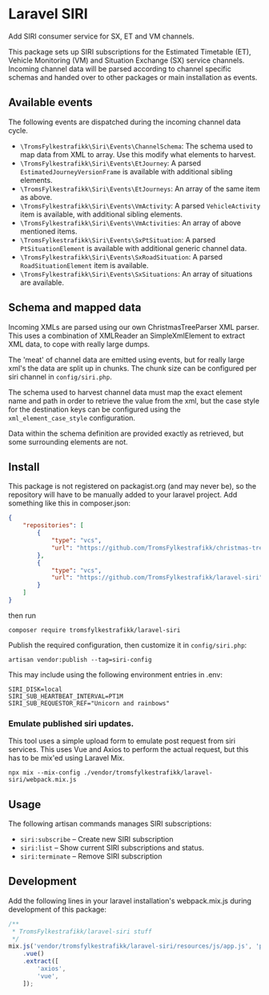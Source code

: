 # Laravel SIRI

Add SIRI consumer service for SX, ET and VM channels.

This package sets up SIRI subscriptions for the Estimated Timetable
(ET), Vehicle Monitoring (VM) and Situation Exchange (SX) service
channels. Incoming channel data will be parsed according to channel
specific schemas and handed over to other packages or main
installation as events.

## Available events

The following events are dispatched during the incoming channel data
cycle.

- `\TromsFylkestrafikk\Siri\Events\ChannelSchema`: The schema used to
  map data from XML to array.  Use this modify what elements to harvest.
- `\TromsFylkestrafikk\Siri\Events\EtJourney`: A parsed
  `EstimatedJourneyVersionFrame` is available with additional sibling
  elements.
- `\TromsFylkestrafikk\Siri\Events\EtJourneys`: An array of the same
  item as above.
- `\TromsFylkestrafikk\Siri\Events\VmActivity`: A parsed
  `VehicleActivity` item is available, with additional sibling elements.
- `\TromsFylkestrafikk\Siri\Events\VmActivities`: An array of above
  mentioned items.
- `\TromsFylkestrafikk\Siri\Events\SxPtSituation`: A parsed
  `PtSituationElement` is available with additional generic channel
  data.
- `\TromsFylkestrafikk\Siri\Events\SxRoadSituation`: A parsed
  `RoadSituationElement` item is available.
- `\TromsFylkestrafikk\Siri\Events\SxSituations`: An array of
  situations are available.
  
## Schema and mapped data

Incoming XMLs are parsed using our own ChristmasTreeParser XML parser.
This uses a combination of XMLReader an SimpleXmlElement to extract
XML data, to cope with really large dumps.

The 'meat' of channel data are emitted using events, but for really
large xml's the data are split up in chunks. The chunk size can be
configured per siri channel in `config/siri.php`.

The schema used to harvest channel data must map the exact element
name and path in order to retrieve the value from the xml, but the
case style for the destination keys can be configured using the
`xml_element_case_style` configuration.

Data within the schema definition are provided exactly as retrieved,
but some surrounding elements are not.

## Install

This package is not registered on packagist.org (and may never be), so
the repository will have to be manually added to your laravel
project. Add something like this in composer.json:
```json
{
    "repositories": [
        {
            "type": "vcs",
            "url": "https://github.com/TromsFylkestrafikk/christmas-tree-parser"
        },
        {
            "type": "vcs",
            "url": "https://github.com/TromsFylkestrafikk/laravel-siri"
        }
    ]
}
```
then run
```shell
composer require tromsfylkestrafikk/laravel-siri
```

Publish the required configuration, then customize it in `config/siri.php`:
```shell
artisan vendor:publish --tag=siri-config
```

This may include using the following environment entries in .env:
```
SIRI_DISK=local
SIRI_SUB_HEARTBEAT_INTERVAL=PT1M
SIRI_SUB_REQUESTOR_REF="Unicorn and rainbows"
```

### Emulate published siri updates.

This tool uses a simple upload form to emulate post request from siri
services.  This uses Vue and Axios to perform the actual request, but
this has to be mix'ed using Laravel Mix.

```shell
npx mix --mix-config ./vendor/tromsfylkestrafikk/laravel-siri/webpack.mix.js
```

## Usage

The following artisan commands manages SIRI subscriptions:

- `siri:subscribe` – Create new SIRI subscription
- `siri:list` – Show current SIRI subscriptions and status.
- `siri:terminate` – Remove SIRI subscription

## Development

Add the following lines in your laravel installation's webpack.mix.js
during development of this package:

```javascript
/**
 * TromsFylkestrafikk/laravel-siri stuff
 */
mix.js('vendor/tromsfylkestrafikk/laravel-siri/resources/js/app.js', 'public/siri/js')
    .vue()
    .extract([
        'axios',
        'vue',
    ]);
```
